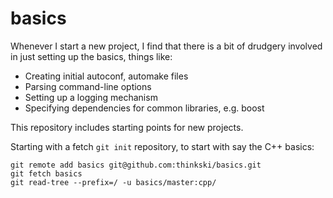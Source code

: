 # basics

Whenever I start a new project, I find that there is a bit of drudgery
involved in just setting up the basics, things like:

* Creating initial autoconf, automake files
* Parsing command-line options
* Setting up a logging mechanism
* Specifying dependencies for common libraries, e.g. boost

This repository includes starting points for new projects.

Starting with a fetch `git init` repository, to start with say the C++ basics:

    git remote add basics git@github.com:thinkski/basics.git
    git fetch basics
    git read-tree --prefix=/ -u basics/master:cpp/
